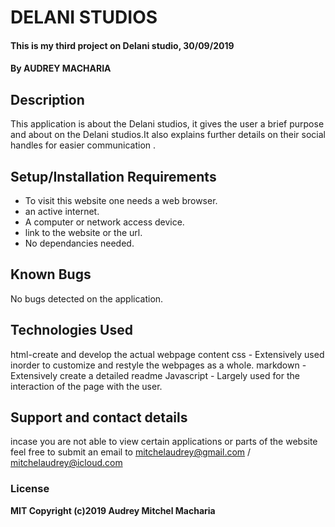 #  DELANI STUDIOS
#### This is my third project on Delani studio, 30/09/2019
#### By AUDREY MACHARIA
## Description
 This application is about the Delani studios, it gives the user a brief purpose and about on the Delani studios.It also explains further details on their social handles for easier communication .
## Setup/Installation Requirements
* To visit this website one needs a web browser.
* an active internet.
* A computer or network access device.
* link to the website or the url.
* No dependancies needed.
## Known Bugs
No bugs detected on the application.
## Technologies Used
html-create and develop the actual webpage content css - Extensively used inorder to customize and restyle the webpages as a whole. markdown - Extensively create a detailed readme Javascript - Largely used for the interaction of the page with the user.
## Support and contact details
incase you are not able to view certain applications or parts of the website feel free to submit an email to mitchelaudrey@gmail.com / mitchelaudrey@icloud.com
### License

**MIT Copyright (c)2019 Audrey Mitchel Macharia**
  